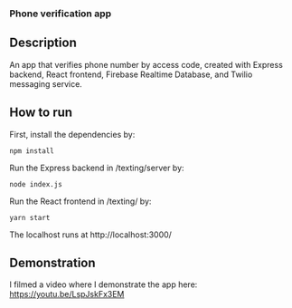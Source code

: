 ### Phone verification app 

## Description 
An app that verifies phone number by access code, created with Express backend, React frontend, Firebase Realtime Database, and Twilio messaging service. 
## How to run 

First, install the dependencies by: 
```
npm install
```

Run the Express backend in /texting/server by: 
```
node index.js
```

Run the React frontend in /texting/ by: 
```
yarn start
```
The localhost runs at http://localhost:3000/ 

## Demonstration 
I filmed a video where I demonstrate the app here: https://youtu.be/LspJskFx3EM
